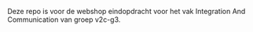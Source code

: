Deze repo is voor de webshop eindopdracht voor het vak Integration And Communication van groep v2c-g3.
